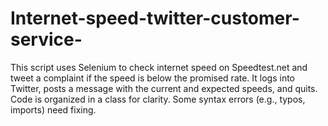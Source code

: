 # Internet-speed-twitter-customer-service-
This script uses Selenium to check internet speed on Speedtest.net and tweet a complaint if the speed is below the promised rate. It logs into Twitter, posts a message with the current and expected speeds, and quits. Code is organized in a class for clarity. Some syntax errors (e.g., typos, imports) need fixing.
